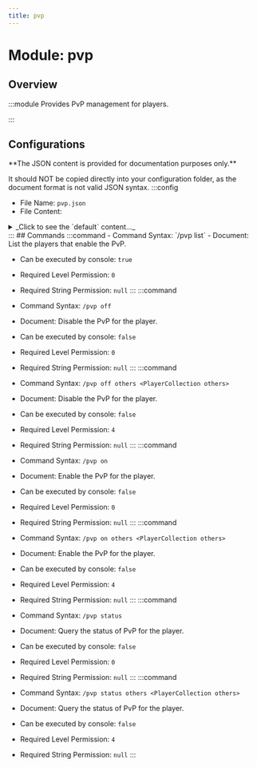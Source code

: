 ```yaml
---
title: pvp
---
```



# Module: pvp

## Overview
:::module
  Provides PvP management for players.


:::
## Configurations
<Admonition type="warning" icon="" title="">
**The JSON content is provided for documentation purposes only.**

It should NOT be copied directly into your configuration folder, as the document format is not valid JSON syntax.
</Admonition>
:::config
- File Name: `pvp.json`
- File Content: 
<details>

<summary>_Click to see the `default` content..._</summary>

```json showLineNumbers title="config/fuji/modules/pvp/pvp.json"
{
  "whitelist": []
}
```
</details>
:::
## Commands
:::command
- Command Syntax: `/pvp list`
- Document:   List the players that enable the PvP.


- Can be executed by console: `true`
- Required Level Permission: `0`
- Required String Permission: `null`
:::
:::command
- Command Syntax: `/pvp off`
- Document:   Disable the PvP for the player.


- Can be executed by console: `false`
- Required Level Permission: `0`
- Required String Permission: `null`
:::
:::command
- Command Syntax: `/pvp off others <PlayerCollection others>`
- Document:   Disable the PvP for the player.


- Can be executed by console: `false`
- Required Level Permission: `4`
- Required String Permission: `null`
:::
:::command
- Command Syntax: `/pvp on`
- Document:   Enable the PvP for the player.


- Can be executed by console: `false`
- Required Level Permission: `0`
- Required String Permission: `null`
:::
:::command
- Command Syntax: `/pvp on others <PlayerCollection others>`
- Document:   Enable the PvP for the player.


- Can be executed by console: `false`
- Required Level Permission: `4`
- Required String Permission: `null`
:::
:::command
- Command Syntax: `/pvp status`
- Document:   Query the status of PvP for the player.


- Can be executed by console: `false`
- Required Level Permission: `0`
- Required String Permission: `null`
:::
:::command
- Command Syntax: `/pvp status others <PlayerCollection others>`
- Document:   Query the status of PvP for the player.


- Can be executed by console: `false`
- Required Level Permission: `4`
- Required String Permission: `null`
:::
